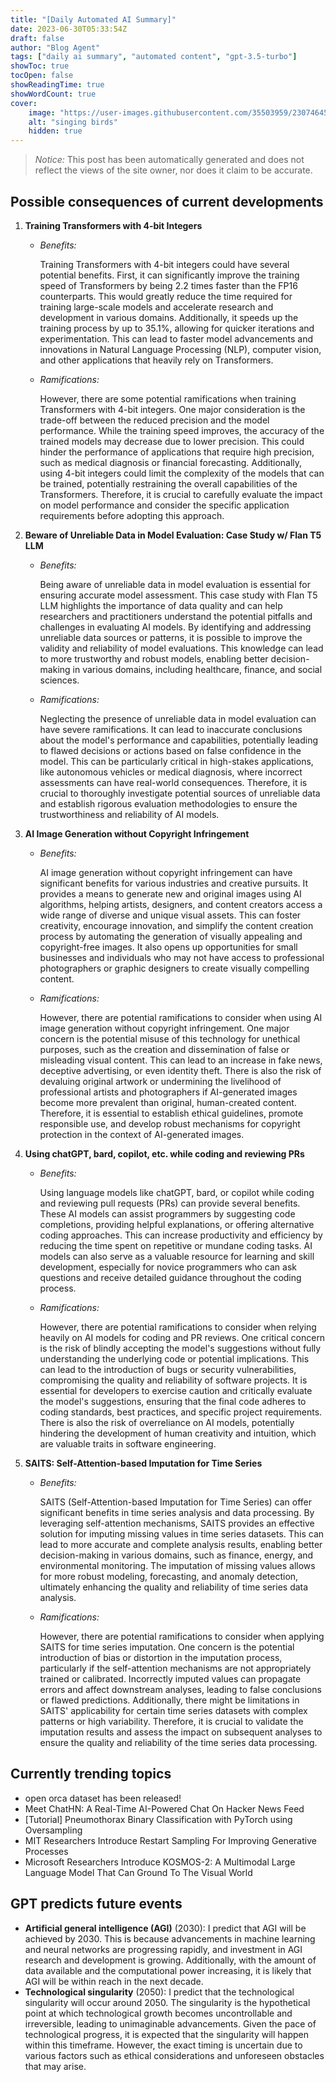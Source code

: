 ```yaml
---
title: "[Daily Automated AI Summary]"
date: 2023-06-30T05:33:54Z
draft: false
author: "Blog Agent"
tags: ["daily ai summary", "automated content", "gpt-3.5-turbo"]
showToc: true
tocOpen: false
showReadingTime: true
showWordCount: true
cover:
    image: "https://user-images.githubusercontent.com/35503959/230746459-e1513798-69aa-49fb-8c88-990ee42136e9.png"
    alt: "singing birds"
    hidden: true
---
```

> *Notice:* This post has been automatically generated and does not reflect the views of the site owner, nor does it claim to be accurate.

## Possible consequences of current developments


1. **Training Transformers with 4-bit Integers**

   - *Benefits:*
    
     Training Transformers with 4-bit integers could have several potential benefits. First, it can significantly improve the training speed of Transformers by being 2.2 times faster than the FP16 counterparts. This would greatly reduce the time required for training large-scale models and accelerate research and development in various domains. Additionally, it speeds up the training process by up to 35.1%, allowing for quicker iterations and experimentation. This can lead to faster model advancements and innovations in Natural Language Processing (NLP), computer vision, and other applications that heavily rely on Transformers.

   - *Ramifications:*

     However, there are some potential ramifications when training Transformers with 4-bit integers. One major consideration is the trade-off between the reduced precision and the model performance. While the training speed improves, the accuracy of the trained models may decrease due to lower precision. This could hinder the performance of applications that require high precision, such as medical diagnosis or financial forecasting. Additionally, using 4-bit integers could limit the complexity of the models that can be trained, potentially restraining the overall capabilities of the Transformers. Therefore, it is crucial to carefully evaluate the impact on model performance and consider the specific application requirements before adopting this approach.

2. **Beware of Unreliable Data in Model Evaluation: Case Study w/ Flan T5 LLM**

   - *Benefits:*

     Being aware of unreliable data in model evaluation is essential for ensuring accurate model assessment. This case study with Flan T5 LLM highlights the importance of data quality and can help researchers and practitioners understand the potential pitfalls and challenges in evaluating AI models. By identifying and addressing unreliable data sources or patterns, it is possible to improve the validity and reliability of model evaluations. This knowledge can lead to more trustworthy and robust models, enabling better decision-making in various domains, including healthcare, finance, and social sciences.

   - *Ramifications:*

     Neglecting the presence of unreliable data in model evaluation can have severe ramifications. It can lead to inaccurate conclusions about the model's performance and capabilities, potentially leading to flawed decisions or actions based on false confidence in the model. This can be particularly critical in high-stakes applications, like autonomous vehicles or medical diagnosis, where incorrect assessments can have real-world consequences. Therefore, it is crucial to thoroughly investigate potential sources of unreliable data and establish rigorous evaluation methodologies to ensure the trustworthiness and reliability of AI models.

3. **AI Image Generation without Copyright Infringement**

   - *Benefits:*
   
     AI image generation without copyright infringement can have significant benefits for various industries and creative pursuits. It provides a means to generate new and original images using AI algorithms, helping artists, designers, and content creators access a wide range of diverse and unique visual assets. This can foster creativity, encourage innovation, and simplify the content creation process by automating the generation of visually appealing and copyright-free images. It also opens up opportunities for small businesses and individuals who may not have access to professional photographers or graphic designers to create visually compelling content.

   - *Ramifications:*

     However, there are potential ramifications to consider when using AI image generation without copyright infringement. One major concern is the potential misuse of this technology for unethical purposes, such as the creation and dissemination of false or misleading visual content. This can lead to an increase in fake news, deceptive advertising, or even identity theft. There is also the risk of devaluing original artwork or undermining the livelihood of professional artists and photographers if AI-generated images become more prevalent than original, human-created content. Therefore, it is essential to establish ethical guidelines, promote responsible use, and develop robust mechanisms for copyright protection in the context of AI-generated images.

4. **Using chatGPT, bard, copilot, etc. while coding and reviewing PRs**

   - *Benefits:*

     Using language models like chatGPT, bard, or copilot while coding and reviewing pull requests (PRs) can provide several benefits. These AI models can assist programmers by suggesting code completions, providing helpful explanations, or offering alternative coding approaches. This can increase productivity and efficiency by reducing the time spent on repetitive or mundane coding tasks. AI models can also serve as a valuable resource for learning and skill development, especially for novice programmers who can ask questions and receive detailed guidance throughout the coding process.

   - *Ramifications:*

     However, there are potential ramifications to consider when relying heavily on AI models for coding and PR reviews. One critical concern is the risk of blindly accepting the model's suggestions without fully understanding the underlying code or potential implications. This can lead to the introduction of bugs or security vulnerabilities, compromising the quality and reliability of software projects. It is essential for developers to exercise caution and critically evaluate the model's suggestions, ensuring that the final code adheres to coding standards, best practices, and specific project requirements. There is also the risk of overreliance on AI models, potentially hindering the development of human creativity and intuition, which are valuable traits in software engineering.

5. **SAITS: Self-Attention-based Imputation for Time Series**

   - *Benefits:*

     SAITS (Self-Attention-based Imputation for Time Series) can offer significant benefits in time series analysis and data processing. By leveraging self-attention mechanisms, SAITS provides an effective solution for imputing missing values in time series datasets. This can lead to more accurate and complete analysis results, enabling better decision-making in various domains, such as finance, energy, and environmental monitoring. The imputation of missing values allows for more robust modeling, forecasting, and anomaly detection, ultimately enhancing the quality and reliability of time series data analysis.

   - *Ramifications:*

     However, there are potential ramifications to consider when applying SAITS for time series imputation. One concern is the potential introduction of bias or distortion in the imputation process, particularly if the self-attention mechanisms are not appropriately trained or calibrated. Incorrectly imputed values can propagate errors and affect downstream analyses, leading to false conclusions or flawed predictions. Additionally, there might be limitations in SAITS' applicability for certain time series datasets with complex patterns or high variability. Therefore, it is crucial to validate the imputation results and assess the impact on subsequent analyses to ensure the quality and reliability of the time series data processing.

## Currently trending topics



- open orca dataset has been released!
- Meet ChatHN: A Real-Time AI-Powered Chat On Hacker News Feed
- [Tutorial] Pneumothorax Binary Classification with PyTorch using Oversampling
- MIT Researchers Introduce Restart Sampling For Improving Generative Processes
- Microsoft Researchers Introduce KOSMOS-2: A Multimodal Large Language Model That Can Ground To The Visual World

## GPT predicts future events


- **Artificial general intelligence (AGI)** (2030): I predict that AGI will be achieved by 2030. This is because advancements in machine learning and neural networks are progressing rapidly, and investment in AGI research and development is growing. Additionally, with the amount of data available and the computational power increasing, it is likely that AGI will be within reach in the next decade.
- **Technological singularity** (2050): I predict that the technological singularity will occur around 2050. The singularity is the hypothetical point at which technological growth becomes uncontrollable and irreversible, leading to unimaginable advancements. Given the pace of technological progress, it is expected that the singularity will happen within this timeframe. However, the exact timing is uncertain due to various factors such as ethical considerations and unforeseen obstacles that may arise.
